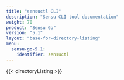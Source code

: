 ```yaml
---
title: "sensuctl CLI"
description: "Sensu CLI tool documentation"
weight: 70
product: "Sensu Go"
version: "5.1"
layout: "base-for-directory-listing"
menu:
  sensu-go-5.1:
    identifier: sensuctl
---
```


{{< directoryListing >}}
